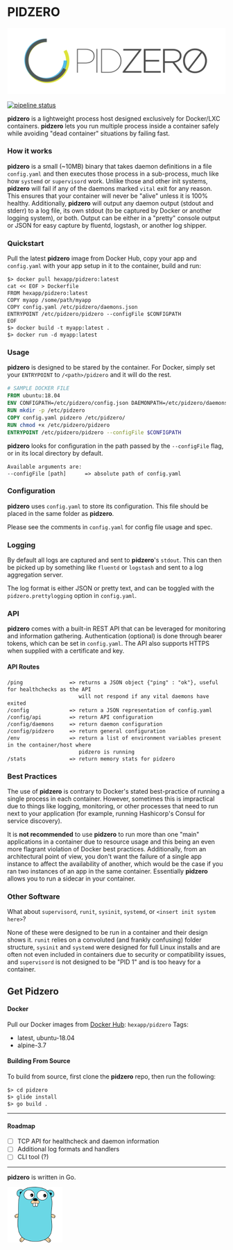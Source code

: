 # PIDZERO
![zero](doc/pidzero_logo_framed_transp-01.png)

[![pipeline status](https://gitlab.com/hexapp.net/pidzero/badges/master/pipeline.svg)](https://gitlab.com/hexapp.net/pidzero/commits/master)

**pidzero** is a lightweight process host designed exclusively for Docker/LXC containers. **pidzero** lets you run multiple process inside a container safely while avoiding "dead container" situations by failing fast.

### How it works
**pidzero** is a small (~10MB) binary that takes daemon definitions in a file `config.yaml` and then executes those process in a sub-process, much like how `systemd` or `supervisord` work. Unlike those and other init systems, **pidzero** will fail if any of the daemons marked `vital` exit for any reason. This ensures that your container will never be "alive" unless it is 100% healthy. Additionally, **pidzero** will output any daemon output (stdout and stderr) to a log file, its own stdout (to be captured by Docker or another logging system), or both. Output can be either in a "pretty" console output or JSON for easy capture by fluentd, logstash, or another log shipper.

### Quickstart
Pull the latest **pidzero** image from Docker Hub, copy your app and `config.yaml` with your app setup in it to the container, build and run:
```shell
$> docker pull hexapp/pidzero:latest
cat << EOF > Dockerfile
FROM hexapp/pidzero:latest
COPY myapp /some/path/myapp
COPY config.yaml /etc/pidzero/daemons.json
ENTRYPOINT /etc/pidzero/pidzero --configFile $CONFIGPATH
EOF
$> docker build -t myapp:latest .
$> docker run -d myapp:latest
```

### Usage

**pidzero** is designed to be stared by the container. For Docker, simply set your `ENTRYPOINT` to `/<path>/pidzero` and it will do the rest.

```Dockerfile
# SAMPLE DOCKER FILE
FROM ubuntu:18.04
ENV CONFIGPATH=/etc/pidzero/config.json DAEMONPATH=/etc/pidzero/daemons.json
RUN mkdir -p /etc/pidzero
COPY config.yaml pidzero /etc/pidzero/
RUN chmod +x /etc/pidzero/pidzero
ENTRYPOINT /etc/pidzero/pidzero --configFile $CONFIGPATH
```

**pidzero** looks for configuration in the path passed by the `--configFile` flag, or in its local directory by default.
```
Available arguments are:
--configFile [path]      => absolute path of config.yaml

```

### Configuration

**pidzero** uses `config.yaml` to store its configuration. This file should be placed in the same folder as **pidzero**.

Please see the comments in `config.yaml` for config file usage and spec.

### Logging

By default all logs are captured and sent to **pidzero**'s `stdout`. This can then be picked up by something like `fluentd` or `logstash` and sent to a log aggregation server.

The log format is either JSON or pretty text, and can be toggled with the `pidzero.prettylogging` option in `config.yaml`.

### API

**pidzero** comes with a built-in REST API that can be leveraged for monitoring and information gathering. Authentication (optional) is done through bearer tokens, which can be set in `config.yaml`. The API also supports HTTPS when supplied with a certificate and key. 

#### API Routes
```
/ping               => returns a JSON object {"ping" : "ok"}, useful for healthchecks as the API 
                       will not respond if any vital daemons have exited
/config             => return a JSON representation of config.yaml
/config/api         => return API configuration
/config/daemons     => return daemon configuration
/config/pidzero     => return general configuration
/env                => return a list of environment variables present in the container/host where 
                       pidzero is running
/stats              => return memory stats for pidzero
```



### Best Practices

The use of **pidzero** is contrary to Docker's stated best-practice of running a single process in each container. However, sometimes this is impractical due to things like logging, monitoring, or other processes that need to run next to your application (for example, running Hashicorp's Consul for service discovery).

It is **not recommended** to use **pidzero** to run more than one "main" applications in a container due to resource usage and this being an even more flagrant violation of Docker best practices. Additionally, from an architectural point of view, you don't want the failure of a single app instance to affect the availability of another, which would be the case if you ran two instances of an app in the same container. Essentially **pidzero** allows you to run a sidecar in your container.

### Other Software
What about `supervisord`, `runit`, `sysinit`, `systemd`, or `<insert init system here>`?

None of these were designed to be run in a container and their design shows it. `runit` relies on a convoluted (and frankly confusing) folder structure, `sysinit` and `systemd` were designed for full Linux installs and are often not even included in containers due to security or compatibility issues, and `supervisord` is not designed to be "PID 1" and is too heavy for a container.

## Get Pidzero
#### Docker
Pull our Docker images from [Docker Hub](https://hub.docker.com/r/hexapp/pidzero): `hexapp/pidzero`
Tags:
* latest, ubuntu-18.04
* alpine-3.7


#### Building From Source
To build from source, first clone the **pidzero** repo, then run the following:
```shell
$> cd pidzero
$> glide install
$> go build .
```

***

#### Roadmap
- [ ] TCP API for healthcheck and daemon information
- [ ] Additional log formats and handlers
- [ ] CLI tool (?)

***

**pidzero** is written in Go.

![gopher](doc/gofer.png)
